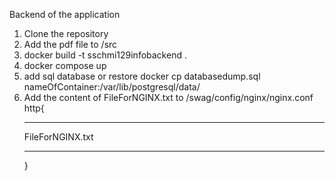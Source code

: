 Backend of the application

1. Clone the repository
2. Add the pdf file to /src
3. docker build -t sschmi129infobackend .
4. docker compose up
5. add sql database or restore
   docker cp databasedump.sql nameOfContainer:/var/lib/postgresql/data/ 
6. Add the content of FileForNGINX.txt to /swag/config/nginx/nginx.conf
   http{
     ***
     FileForNGINX.txt
     ***
   }

